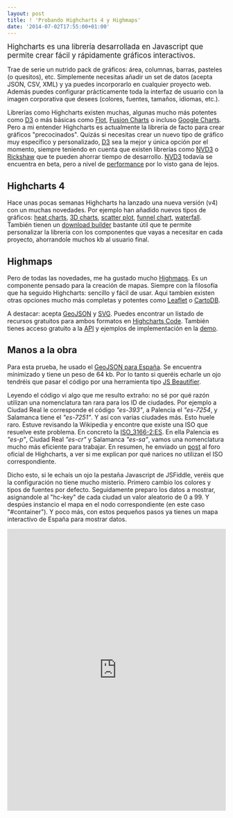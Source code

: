 ```yaml
--- 
layout: post 
title: ! 'Probando Highcharts 4 y Highmaps'
date: '2014-07-02T17:55:00+01:00' 
---
```


<big>Highcharts es una librería desarrollada en Javascript que permite crear fácil y rápidamente gráficos interactivos. </big>

Trae de serie un nutrido pack de gráficos: área, columnas, barras, pasteles (o quesitos), etc. Simplemente necesitas añadir un set de datos (acepta JSON, CSV, XML) y ya puedes incorporarlo en cualquier proyecto web. Además puedes configurar prácticamente toda la interfaz de usuario con la imagen corporativa que desees (colores, fuentes, tamaños, idiomas, etc.).

Librerías como Highcharts existen muchas, algunas mucho más potentes como [D3](http://d3js.org/) o más básicas como [Flot](http://www.flotcharts.org/), [Fusion Charts](http://www.fusioncharts.com/) o incluso [Google Charts](https://developers.google.com/chart/). Pero a mi entender Highcharts es actualmente la librería de facto para crear gráficos "precocinados". 
Quizás si necesitas crear un nuevo tipo de gráfico muy específico y personalizado, [D3](http://d3js.org/) sea la mejor y única opción por el momento, siempre teniendo en cuenta que existen librerías como [NVD3](http://nvd3.org/) o [Rickshaw](http://code.shutterstock.com/rickshaw/) que te pueden ahorrar tiempo de desarrollo. [NVD3](http://nvd3.org/) todavía se encuentra en beta, pero a nivel de [performance]( http://jsperf.com/charts-lib-comparasion/8) por lo visto gana de lejos. 

## Highcharts 4

Hace unas pocas semanas Highcharts ha lanzado una nueva versión (v4) con un muchas novedades. Por ejemplo han añadido nuevos tipos de gráficos: [heat charts](http://www.highcharts.com/demo/heatmap), [3D charts](http://www.highcharts.com/demo/3d-column-interactive), [scatter plot](http://www.highcharts.com/demo/scatter), [funnel chart](http://www.highcharts.com/demo/funnel), [waterfall](http://www.highcharts.com/demo/waterfall). También tienen un [download builder](http://www.highcharts.com/download) bastante útil que te permite personalizar la librería con los componentes que vayas a necesitar en cada proyecto, ahorrandole muchos kb al usuario final.

## Highmaps

Pero de todas las novedades, me ha gustado mucho [Highmaps](http://www.highcharts.com/products/highmaps). Es un componente pensado para la creación de mapas. Siempre con la filosofía que  ha seguido Highcharts: sencillo y fácil de usar. Aqui tambíen existen otras opciones mucho más completas y potentes como [Leaflet](http://leafletjs.com/) o [CartoDB](http://cartodb.com).

A destacar: acepta [GeoJSON](http://en.wikipedia.org/wiki/GeoJSON) y [SVG](http://en.wikipedia.org/wiki/Svg). Puedes encontrar un listado de recursos gratuitos para ambos formatos en [Highcharts Code](http://code.highcharts.com/mapdata/). También tienes acceso gratuito a la [API](http://api.highcharts.com/highmaps) y ejemplos de implementación en la [demo](http://www.highcharts.com/maps/demo).

## Manos a la obra

Para esta prueba, he usado el [GeoJSON para España](http://code.highcharts.com/mapdata/countries/es/es-all.geo.json). Se encuentra mínimizado y tiene un peso de 64 kb. Por lo tanto si queréis echarle un ojo tendréis que pasar el código por una herramienta tipo [JS Beautifier](http://jsbeautifier.org/). 

Leyendo el código vi algo que me resulto extraño: no sé por qué razón utilizan una nomenclatura tan rara para los ID de ciudades. Por ejemplo a Ciudad Real le corresponde el código _"es-393"_, a Palencia el _"es-7254_, y Salamanca tiene el _"es-7251"_. Y así con varias ciudades más. Esto huele raro. Estuve revisando la Wikipedia y encontre que existe una ISO que resuelve este problema. En concreto la [ISO_3166-2:ES](http://es.wikipedia.org/wiki/ISO_3166-2:ES). En ella Palencia es _"es-p"_, Ciudad Real _"es-cr"_ y Salamanca _"es-sa"_, vamos una nomenclatura mucho más eficiente para trabajar. En resumen, he enviado un [post](http://forum.highcharts.com/highmaps-usage-f14/geojson-spain-iso-3166-2-es-t30083/) al foro oficial de Highcharts, a ver si me explican por qué narices no utilizan el ISO correspondiente.

Dicho esto, si le echaís un ojo la pestaña Javascript de JSFiddle, veréis que la configuración no tiene mucho misterio.
Primero cambio los colores y tipos de fuentes por defecto. Seguidamente preparo los datos a mostrar, asignandole al "hc-key" de cada ciudad un valor aleatorio de 0 a 99. Y despúes instancio el mapa en el nodo correspondiente (en este caso "#container"). Y poco más, con estos pequeños pasos ya tienes un mapa interactivo de España para mostrar datos.

<iframe width="100%" height="650" src="http://jsfiddle.net/brunogarcia/6ccrt/embedded/result,js,html,css" allowfullscreen="allowfullscreen" frameborder="0"></iframe>
